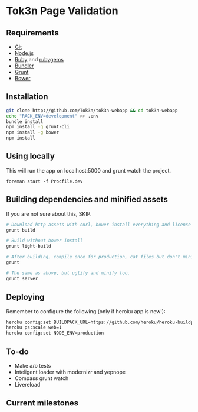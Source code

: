 Tok3n Page Validation
===============

Requirements
-
* [Git][1]
* [Node.js][2]
* [Ruby][3] and [rubygems][4]
* [Bundler][5]
* [Grunt][6]
* [Bower][7]



Installation
-
```bash
git clone http://github.com/Tok3n/tok3n-webapp && cd tok3n-webapp
echo "RACK_ENV=development" >> .env
bundle install
npm install -g grunt-cli
npm install -g bower
npm install
```

Using locally
-
This will run the app on localhost:5000 and grunt watch the project.
```
foreman start -f Procfile.dev
```

Building dependencies and minified assets
-
If you are not sure about this, SKIP.
```bash
# Download http assets with curl, bower install everything and license unlicensed scripts:
grunt build

# Build without bower install
grunt light-build

# After building, compile once for production, cat files but don't minify
grunt

# The same as above, but uglify and minify too.
grunt server
```

Deploying
-
Remember to configure the following (only if heroku app is new!):
```bash
heroku config:set BUILDPACK_URL=https://github.com/heroku/heroku-buildpack-nodejs
heroku ps:scale web=1
heroku config:set NODE_ENV=production
```

To-do
-
* Make a/b tests
* Inteligent loader with modernizr and yepnope
* Compass grunt watch
* Livereload


Current milestones
-


[1]: http://git-scm.com/downloads
[2]: http://nodejs.org/download/
[3]: http://www.ruby-lang.org/en/downloads/
[4]: http://rubygems.org/pages/download
[5]: http://gembundler.com/
[6]: http://gruntjs.com
[7]: http://bower.io/